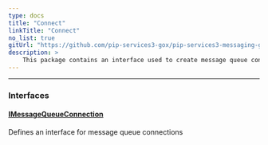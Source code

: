 ```yaml
---
type: docs
title: "Connect"
linkTitle: "Connect"
no_list: true
gitUrl: "https://github.com/pip-services3-gox/pip-services3-messaging-gox"
description: >
    This package contains an interface used to create message queue connections.
---
```

---

<div class="module-body"> 

### Interfaces

#### [IMessageQueueConnection](imessage_queue_connection)
Defines an interface for message queue connections

<br>

</div>
